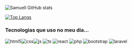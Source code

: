 
![ Samuell GitHub stats](https://github-readme-stats.vercel.app/api?username=Samuellsousa&show_icons=true&theme=dracula)


[![Top Langs](https://github-readme-stats.vercel.app/api/top-langs/?username=Samuellsousa&hide_progress=true)](https://github.com/anuraghazra/github-readme-stats)

### Tecnologias que uso no meu dia...

<div style="display: inline_block">
<img align="center" alt="html5" src="https://img.shields.io/badge/HTML5-E34F26?style=for-the-badge&logo=html5&logoColor=white"/></<div style="display: inline_block"><img align="center" alt="css" src="https://img.shields.io/badge/CSS3-1572B6?style=for-the-badge&logo=css3&logoColor=white"/></<div style="display: inline_block"><img align="center" alt="js" src="https://img.shields.io/badge/JavaScript-F7DF1E?style=for-the-badge&logo=javascript&logoColor=black"/>
</<div style="display: inline_block">
<img align="center" alt="ts" src="https://img.shields.io/badge/TypeScript-007ACC?style=for-the-badge&logo=typescript&logoColor=white"/>
</<div style="display: inline_block">
<img align="center" alt="react" src="https://img.shields.io/badge/React-20232A?style=for-the-badge&logo=react&logoColor=61DAFB
e"/>
</<div style="display: inline_block">
<img align="center" alt="php" src="https://img.shields.io/badge/PHP-777BB4?style=for-the-badge&logo=php&logoColor=white
"/>
</
<div style="display: inline_block">
<img align="center" alt="bootstrap" src="https://img.shields.io/badge/Bootstrap-563D7C?style=for-the-badge&logo=bootstrap&logoColor=white
"/>
</
<div style="display: inline_block"><img align="center" alt="laravel" src="https://img.shields.io/badge/Laravel-FF2D20?style=for-the-badge&logo=laravel&logoColor=white
"/>
</div>
